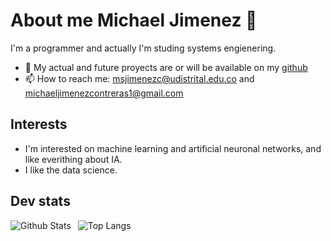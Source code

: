 # About me Michael Jimenez 👋

<!--
**Michael-Steven-Jimenez-contreras/Michael-Steven-Jimenez-contreras** is a ✨ _special_ ✨ repository because its `README.md` (this file) appears on your GitHub profile.

Here are some ideas to get you started:

- 🔭 I’m currently working on ...
- 🌱 I’m currently learning ...
- 👯 I’m looking to collaborate on ...
- 🤔 I’m looking for help with ...
- 💬 Ask me about ...
- 📫 How to reach me: ...
- 😄 Pronouns: ...
- ⚡ Fun fact: ...
-->

I'm a programmer and actually I'm studing systems engienering.

- 💼 My actual and future proyects are or will be available on my [github](https://github.com/Michael-Steven-Jimenez-contreras)
- 📫 How to reach me: msjimenezc@udistrital.edu.co and michaeljimenezcontreras1@gmail.com

## Interests

- I'm interested on machine learning and artificial neuronal networks, and like everithing about IA.
- I like the data science.

## Dev stats


<img align="left" alt="Github Stats" src="https://github-readme-stats.vercel.app/api?username=Michael-Jimenez-C&show_icons=true" />    &nbsp;
![Top Langs](https://github-readme-stats.vercel.app/api/top-langs/?username=Michael-Jimenez-C)
